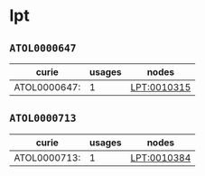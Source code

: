 # lpt

## `ATOL0000647`

| curie                    |   usages | nodes                                                     |
|--------------------------|----------|-----------------------------------------------------------|
| ATOL0000647:<new dbxref> |        1 | [LPT:0010315](http://purl.obolibrary.org/obo/LPT_0010315) |

## `ATOL0000713`

| curie                  |   usages | nodes                                                     |
|------------------------|----------|-----------------------------------------------------------|
| ATOL0000713:<new xref> |        1 | [LPT:0010384](http://purl.obolibrary.org/obo/LPT_0010384) |

